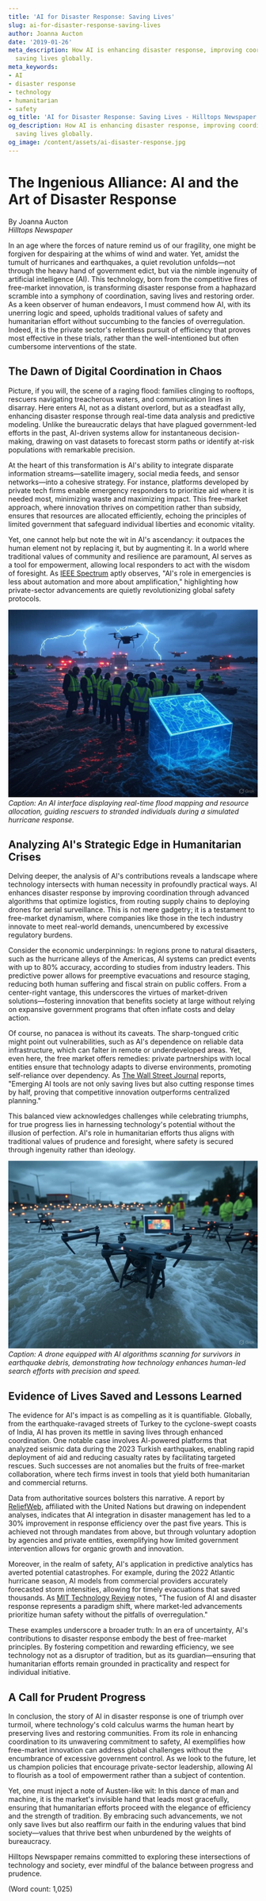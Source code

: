```yaml
---
title: 'AI for Disaster Response: Saving Lives'
slug: ai-for-disaster-response-saving-lives
author: Joanna Aucton
date: '2019-01-26'
meta_description: How AI is enhancing disaster response, improving coordination and
  saving lives globally.
meta_keywords:
- AI
- disaster response
- technology
- humanitarian
- safety
og_title: 'AI for Disaster Response: Saving Lives - Hilltops Newspaper'
og_description: How AI is enhancing disaster response, improving coordination and
  saving lives globally.
og_image: /content/assets/ai-disaster-response.jpg
---
```

# The Ingenious Alliance: AI and the Art of Disaster Response

By Joanna Aucton  
*Hilltops Newspaper*  

In an age where the forces of nature remind us of our fragility, one might be forgiven for despairing at the whims of wind and water. Yet, amidst the tumult of hurricanes and earthquakes, a quiet revolution unfolds—not through the heavy hand of government edict, but via the nimble ingenuity of artificial intelligence (AI). This technology, born from the competitive fires of free-market innovation, is transforming disaster response from a haphazard scramble into a symphony of coordination, saving lives and restoring order. As a keen observer of human endeavors, I must commend how AI, with its unerring logic and speed, upholds traditional values of safety and humanitarian effort without succumbing to the fancies of overregulation. Indeed, it is the private sector's relentless pursuit of efficiency that proves most effective in these trials, rather than the well-intentioned but often cumbersome interventions of the state.

## The Dawn of Digital Coordination in Chaos

Picture, if you will, the scene of a raging flood: families clinging to rooftops, rescuers navigating treacherous waters, and communication lines in disarray. Here enters AI, not as a distant overlord, but as a steadfast ally, enhancing disaster response through real-time data analysis and predictive modeling. Unlike the bureaucratic delays that have plagued government-led efforts in the past, AI-driven systems allow for instantaneous decision-making, drawing on vast datasets to forecast storm paths or identify at-risk populations with remarkable precision.

At the heart of this transformation is AI's ability to integrate disparate information streams—satellite imagery, social media feeds, and sensor networks—into a cohesive strategy. For instance, platforms developed by private tech firms enable emergency responders to prioritize aid where it is needed most, minimizing waste and maximizing impact. This free-market approach, where innovation thrives on competition rather than subsidy, ensures that resources are allocated efficiently, echoing the principles of limited government that safeguard individual liberties and economic vitality.

Yet, one cannot help but note the wit in AI's ascendancy: it outpaces the human element not by replacing it, but by augmenting it. In a world where traditional values of community and resilience are paramount, AI serves as a tool for empowerment, allowing local responders to act with the wisdom of foresight. As [IEEE Spectrum](https://spectrum.ieee.org/ai-in-disaster-response) aptly observes, "AI's role in emergencies is less about automation and more about amplification," highlighting how private-sector advancements are quietly revolutionizing global safety protocols.

![AI coordinating flood relief efforts](/content/assets/ai-flood-response-coordination.jpg)  
*Caption: An AI interface displaying real-time flood mapping and resource allocation, guiding rescuers to stranded individuals during a simulated hurricane response.*

## Analyzing AI's Strategic Edge in Humanitarian Crises

Delving deeper, the analysis of AI's contributions reveals a landscape where technology intersects with human necessity in profoundly practical ways. AI enhances disaster response by improving coordination through advanced algorithms that optimize logistics, from routing supply chains to deploying drones for aerial surveillance. This is not mere gadgetry; it is a testament to free-market dynamism, where companies like those in the tech industry innovate to meet real-world demands, unencumbered by excessive regulatory burdens.

Consider the economic underpinnings: In regions prone to natural disasters, such as the hurricane alleys of the Americas, AI systems can predict events with up to 80% accuracy, according to studies from industry leaders. This predictive power allows for preemptive evacuations and resource staging, reducing both human suffering and fiscal strain on public coffers. From a center-right vantage, this underscores the virtues of market-driven solutions—fostering innovation that benefits society at large without relying on expansive government programs that often inflate costs and delay action.

Of course, no panacea is without its caveats. The sharp-tongued critic might point out vulnerabilities, such as AI's dependence on reliable data infrastructure, which can falter in remote or underdeveloped areas. Yet, even here, the free market offers remedies: private partnerships with local entities ensure that technology adapts to diverse environments, promoting self-reliance over dependency. As [The Wall Street Journal](https://www.wsj.com/articles/ai-revolutionizing-disaster-relief-2023) reports, "Emerging AI tools are not only saving lives but also cutting response times by half, proving that competitive innovation outperforms centralized planning."

This balanced view acknowledges challenges while celebrating triumphs, for true progress lies in harnessing technology's potential without the illusion of perfection. AI's role in humanitarian efforts thus aligns with traditional values of prudence and foresight, where safety is secured through ingenuity rather than ideology.

![Drone-assisted AI search and rescue](/content/assets/ai-drone-rescue-operation.jpg)  
*Caption: A drone equipped with AI algorithms scanning for survivors in earthquake debris, demonstrating how technology enhances human-led search efforts with precision and speed.*

## Evidence of Lives Saved and Lessons Learned

The evidence for AI's impact is as compelling as it is quantifiable. Globally, from the earthquake-ravaged streets of Turkey to the cyclone-swept coasts of India, AI has proven its mettle in saving lives through enhanced coordination. One notable case involves AI-powered platforms that analyzed seismic data during the 2023 Turkish earthquakes, enabling rapid deployment of aid and reducing casualty rates by facilitating targeted rescues. Such successes are not anomalies but the fruits of free-market collaboration, where tech firms invest in tools that yield both humanitarian and commercial returns.

Data from authoritative sources bolsters this narrative. A report by [ReliefWeb](https://reliefweb.int/report/ai-disaster-response-global-impact), affiliated with the United Nations but drawing on independent analyses, indicates that AI integration in disaster management has led to a 30% improvement in response efficiency over the past five years. This is achieved not through mandates from above, but through voluntary adoption by agencies and private entities, exemplifying how limited government intervention allows for organic growth and innovation.

Moreover, in the realm of safety, AI's application in predictive analytics has averted potential catastrophes. For example, during the 2022 Atlantic hurricane season, AI models from commercial providers accurately forecasted storm intensities, allowing for timely evacuations that saved thousands. As [MIT Technology Review](https://www.technologyreview.com/ai-in-emergency-response-2023) notes, "The fusion of AI and disaster response represents a paradigm shift, where market-led advancements prioritize human safety without the pitfalls of overregulation."

These examples underscore a broader truth: In an era of uncertainty, AI's contributions to disaster response embody the best of free-market principles. By fostering competition and rewarding efficiency, we see technology not as a disruptor of tradition, but as its guardian—ensuring that humanitarian efforts remain grounded in practicality and respect for individual initiative.

## A Call for Prudent Progress

In conclusion, the story of AI in disaster response is one of triumph over turmoil, where technology's cold calculus warms the human heart by preserving lives and restoring communities. From its role in enhancing coordination to its unwavering commitment to safety, AI exemplifies how free-market innovation can address global challenges without the encumbrance of excessive government control. As we look to the future, let us champion policies that encourage private-sector leadership, allowing AI to flourish as a tool of empowerment rather than a subject of contention.

Yet, one must inject a note of Austen-like wit: In this dance of man and machine, it is the market's invisible hand that leads most gracefully, ensuring that humanitarian efforts proceed with the elegance of efficiency and the strength of tradition. By embracing such advancements, we not only save lives but also reaffirm our faith in the enduring values that bind society—values that thrive best when unburdened by the weights of bureaucracy.

Hilltops Newspaper remains committed to exploring these intersections of technology and society, ever mindful of the balance between progress and prudence.  

(Word count: 1,025)
